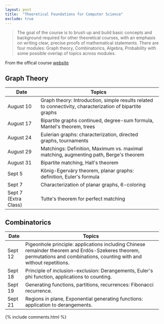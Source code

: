 ```yaml
---
layout: post
title:  "Theoretical Foundations for Computer Science"
exclude: true
---
```



> The goal of the course is to brush up and build basic concepts and background required for other theoretical courses, with an emphasis on writing clear, precise proofs of mathematical statements. There are four modules: Graph theory, Combinatorics, Algebra, Probability with some possible overlap of topics across modules.

From the offical course [website](https://www.cmi.ac.in/~prajakta/courses/f2018/index.html)

## Graph Theory

| Date                 | Topics                                                       |
| -------------------- | ------------------------------------------------------------ |
| August 10            | Graph theory: Introduction, simple results related to connectivity, characterization of bipartite graphs |
| August 17            | Bipartite graphs continued, degree-sum formula, Mantel's theorem, trees |
| August 24            | Eulerian graphs: characterization, directed graphs, tournaments |
| August 29            | Matchings: Definition, Maximum vs. maximal matching, augmenting path, Berge's theorem |
| August 31            | Bipartite matching, Hall's theorem                           |
| Sept 5               | König-Egerváry theorem, planar graphs: definition, Euler's formula |
| Sept 7               | Characterization of planar graphs, 6-coloring                |
| Sept 7 (Extra Class) | Tutte's theorem for perfect matching                         |



## Combinatorics

| Date    | Topics                                                       |
| ------- | ------------------------------------------------------------ |
| Sept 12 | Pigeonhole principle: applications including Chinese remainder theorem and Erdös-Szekeres theorem, permutations and combinations, counting with and without repetitions. |
| Sept 18 | Principle of inclusion-exclusion: Derangements, Euler's phi function, applications to counting. |
| Sept 19 | Generating functions, partitions, recurrences: Fibonacci recurrence. |
| Sept 21 | Regions in plane, Exponential generating functions: application to derangements. |

 

{% include comments.html %}